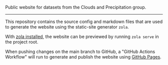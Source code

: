 Public website for datasets from the Clouds and Precipitation group.

---

This repository contains the source config and markdown files that are used to generate the website using the static-site generator `zola`.

With [zola installed](https://www.getzola.org/documentation/getting-started/installation/), the website can be previewed by running `zola serve` in the project root.

When pushing changes on the main branch to GitHub, a "GitHub Actions Workflow" will run to generate and publish the website using [GitHub Pages](https://docs.github.com/en/pages).

